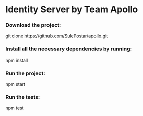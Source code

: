 # Identity Server by Team Apollo
### Download the project: 
git clone https://github.com/SulePostar/apollo.git <br/> 
### Install all the necessary dependencies by running: 
npm install <br/>
### Run the project: 
npm start <br/>
### Run the tests: 
npm test
